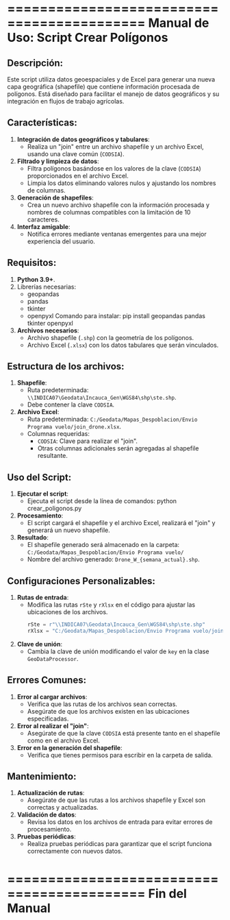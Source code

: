 ===========================================
Manual de Uso: Script Crear Polígonos
===========================================

Descripción:
------------
Este script utiliza datos geoespaciales y de Excel para generar una nueva capa geográfica (shapefile) 
que contiene información procesada de polígonos. Está diseñado para facilitar el manejo de datos 
geográficos y su integración en flujos de trabajo agrícolas.

Características:
---------------
1. **Integración de datos geográficos y tabulares**:
   - Realiza un "join" entre un archivo shapefile y un archivo Excel, usando una clave común (`CODSIA`).
2. **Filtrado y limpieza de datos**:
   - Filtra polígonos basándose en los valores de la clave (`CODSIA`) proporcionados en el archivo Excel.
   - Limpia los datos eliminando valores nulos y ajustando los nombres de columnas.
3. **Generación de shapefiles**:
   - Crea un nuevo archivo shapefile con la información procesada y nombres de columnas compatibles con la limitación de 10 caracteres.
4. **Interfaz amigable**:
   - Notifica errores mediante ventanas emergentes para una mejor experiencia del usuario.

Requisitos:
-----------
1. **Python 3.9+**.
2. Librerías necesarias:
   - geopandas
   - pandas
   - tkinter
   - openpyxl
   Comando para instalar:
       pip install geopandas pandas tkinter openpyxl
3. **Archivos necesarios**:
   - Archivo shapefile (`.shp`) con la geometría de los polígonos.
   - Archivo Excel (`.xlsx`) con los datos tabulares que serán vinculados.

Estructura de los archivos:
---------------------------
1. **Shapefile**:
   - Ruta predeterminada: `\\INDICA07\Geodata\Incauca_Gen\WGS84\shp\ste.shp`.
   - Debe contener la clave `CODSIA`.
2. **Archivo Excel**:
   - Ruta predeterminada: `C:/Geodata/Mapas_Despoblacion/Envio Programa vuelo/join_drone.xlsx`.
   - Columnas requeridas:
     - `CODSIA`: Clave para realizar el "join".
     - Otras columnas adicionales serán agregadas al shapefile resultante.

Uso del Script:
---------------
1. **Ejecutar el script**:
   - Ejecuta el script desde la línea de comandos:
       python crear_poligonos.py
2. **Procesamiento**:
   - El script cargará el shapefile y el archivo Excel, realizará el "join" y generará un nuevo shapefile.
3. **Resultado**:
   - El shapefile generado será almacenado en la carpeta:
       `C:/Geodata/Mapas_Despoblacion/Envio Programa vuelo/`
   - Nombre del archivo generado: `Drone_W_{semana_actual}.shp`.

Configuraciones Personalizables:
--------------------------------
1. **Rutas de entrada**:
   - Modifica las rutas `rSte` y `rXlsx` en el código para ajustar las ubicaciones de los archivos.
     ```python
     rSte = r"\\INDICA07\Geodata\Incauca_Gen\WGS84\shp\ste.shp"
     rXlsx = "C:/Geodata/Mapas_Despoblacion/Envio Programa vuelo/join_drone.xlsx"
     ```
2. **Clave de unión**:
   - Cambia la clave de unión modificando el valor de `key` en la clase `GeoDataProcessor`.

Errores Comunes:
----------------
1. **Error al cargar archivos**:
   - Verifica que las rutas de los archivos sean correctas.
   - Asegúrate de que los archivos existen en las ubicaciones especificadas.
2. **Error al realizar el "join"**:
   - Asegúrate de que la clave `CODSIA` está presente tanto en el shapefile como en el archivo Excel.
3. **Error en la generación del shapefile**:
   - Verifica que tienes permisos para escribir en la carpeta de salida.

Mantenimiento:
--------------
1. **Actualización de rutas**:
   - Asegúrate de que las rutas a los archivos shapefile y Excel son correctas y actualizadas.
2. **Validación de datos**:
   - Revisa los datos en los archivos de entrada para evitar errores de procesamiento.
3. **Pruebas periódicas**:
   - Realiza pruebas periódicas para garantizar que el script funciona correctamente con nuevos datos.

===========================================
Fin del Manual
===========================================
